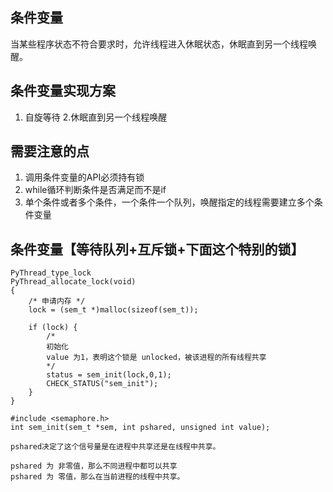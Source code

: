 ## 条件变量

当某些程序状态不符合要求时，允许线程进入休眠状态，休眠直到另一个线程唤醒。

## 条件变量实现方案

1. 自旋等待 2.休眠直到另一个线程唤醒

## 需要注意的点

1. 调用条件变量的API必须持有锁
2. while循环判断条件是否满足而不是if
3. 单个条件或者多个条件，一个条件一个队列，唤醒指定的线程需要建立多个条件变量


## 条件变量【等待队列+互斥锁+下面这个特别的锁】
```
PyThread_type_lock
PyThread_allocate_lock(void)
{
    /* 申请内存 */
    lock = (sem_t *)malloc(sizeof(sem_t));

    if (lock) {
        /*
        初始化
        value 为1，表明这个锁是 unlocked，被该进程的所有线程共享
        */
        status = sem_init(lock,0,1);
        CHECK_STATUS("sem_init");     
    }
}

#include <semaphore.h>
int sem_init(sem_t *sem, int pshared, unsigned int value);

pshared决定了这个信号量是在进程中共享还是在线程中共享。

pshared 为 非零值，那么不同进程中都可以共享
pshared 为 零值，那么在当前进程的线程中共享。
```